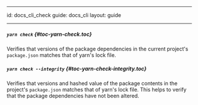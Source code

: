 * * *

id: docs_cli_check guide: docs_cli layout: guide

* * *

##### `yarn check` [](#toc-yarn-check){#toc-yarn-check.toc}

Verifies that versions of the package dependencies in the current project's `package.json` matches that of yarn's lock file.

##### `yarn check --integrity` [](#toc-yarn-check-integrity){#toc-yarn-check-integrity.toc}

Verifies that versions and hashed value of the package contents in the project's `package.json` matches that of yarn's lock file. This helps to verify that the package dependencies have not been altered.